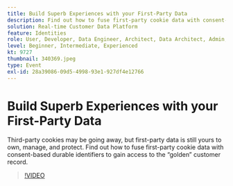 ```yaml
---
title: Build Superb Experiences with your First-Party Data
description: Find out how to fuse first-party cookie data with consent-based durable identifiers to gain access to the golden customer record.
solution: Real-time Customer Data Platform
feature: Identities
role: User, Developer, Data Engineer, Architect, Data Architect, Admin, Leader
level: Beginner, Intermediate, Experienced
kt: 9727
thumbnail: 340369.jpeg
type: Event
exl-id: 28a39086-09d5-4998-93e1-927df4e12766
---
```

# Build Superb Experiences with your First-Party Data

Third-party cookies may be going away, but first-party data is still yours to own, manage, and protect. Find out how to fuse first-party cookie data with consent-based durable identifiers to gain access to the “golden” customer record. 

>[!VIDEO](https://video.tv.adobe.com/v/340369/?quality=12&learn=on)
